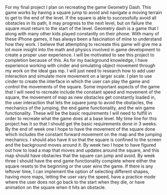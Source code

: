   For my final project I plan on recreating the game Geometry Dash. This game works by having a square jump to avoid and navigate a moving terrain to get to the end of the level. If the square is able to successfully avoid all obstacles in its path, it may progress to the next level, but on failure the square must return to the start of the level. Geometry dash is a game that I along with many other kids played constantly on their phone. With many of these iPhone games, it has always been a fascination of mine to understand how they work. I believe that attempting to recreate this game will give me a lot more insight into the math and physics involved in game development to create a proper user experience. I will be motivated to see this project to completion because of this. As for my background knowledge, I have experience working with cinder and simulating object movement through my work on the ideal gas mp. I will just need to research how to add user interaction and simulate more movement on a larger scale. 
  I plan to use cinder to create the interface in which the user can play the game and control the movements of the square. Some important aspects of the game that I will need to recreate include the constant speed and movement of the square, the movement of map as new obstacles get constantly loaded in, the user interaction that lets the square jump to avoid the obstacles, the mechanics of the jumping, the end game functionality, and the win game functionality. These will be the basic requirements I will need to fulfill in order to recreate what the game does at a base level. 
  My time line for this project has it so that I should get the basic requirements done in 3 weeks. By the end of week one I hope to have the movement of the square done which includes the constant forward movement on the map and the jumping mechanics. I should also have it so that the square is confined to the screen and the background moves around it. By week two I hope to have figured out how to load a map that moves and updates around the square, and this map should have obstacles that the square can jump and avoid. By week three I should have the end game functionality complete where either the square resets to the beginning or the user wins the game. If there is any leftover time, I can implement the option of selecting different shapes, having more maps, letting the user vary the speed, have a practice mode where the user does not go back to the start when they die, or have animation on the square when it hits an obstacle. 
